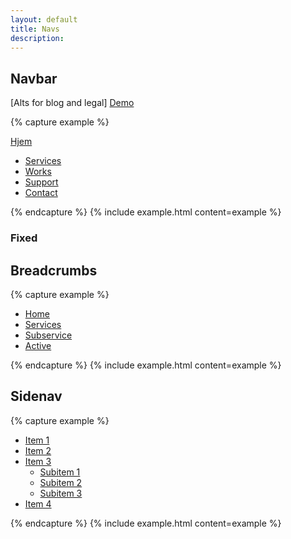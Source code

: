 ```yaml
---
layout: default
title: Navs
description:
---
```


## Navbar

[Alts for blog and legal] [Demo](docs/demos/navbar.html)

{% capture example %}
<nav class="vecora navbar">
  <div class="container">
    <a href="/" class="logo">Hjem</a>
  	<ul>
      <li class="active"><a href="#">Services</a></li>
  		<li><a href="#">Works</a></li>
      <li><a href="#">Support</a></li>
      <li><a href="#">Contact</a></li>
  	</ul>
  </div>
</nav>
{% endcapture %}
{% include example.html content=example %}

### Fixed


## Breadcrumbs

{% capture example %}
<nav class="crumbs">
  <ul>
    <li class="home"><a href="#">Home</a></li>
  	<li><a href="#">Services</a></li>
    <li><a href="#">Subservice</a></li>
    <li><a href="#">Active</a></li>
  </ul>
</nav>
{% endcapture %}
{% include example.html content=example %}



## Sidenav

{% capture example %}
<nav class="sidenav">
  <ul>
    <li><a href="#">Item 1</a></li>
  	<li><a href="#">Item 2</a></li>
    <li><a href="#">Item 3</a>
      <ul>
        <li class="active"><a href="#">Subitem 1</a></li>
        <li><a href="#">Subitem 2</a></li>
        <li><a href="#">Subitem 3</a></li>
      </ul>
    </li>
    <li><a href="#">Item 4</a></li>
  </ul>
</nav>
{% endcapture %}
{% include example.html content=example %}
